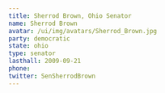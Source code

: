 ```yaml
---
title: Sherrod Brown, Ohio Senator
name: Sherrod Brown
avatar: /ui/img/avatars/Sherrod_Brown.jpg
party: democratic
state: ohio
type: senator
lasthall: 2009-09-21
phone: 
twitter: SenSherrodBrown
---
```

